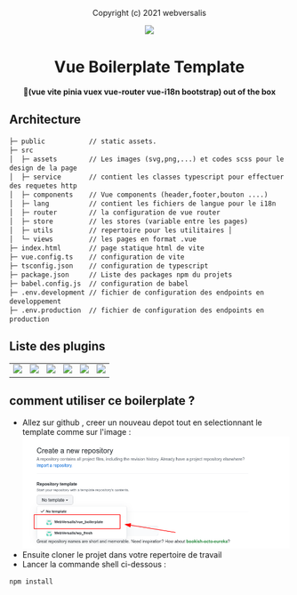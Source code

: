 <p align="center">Copyright (c) 2021 webversalis</p><p align="center"><a href="https://vuejs.org" target="_blank"><img width="100"src="https://vuejs.org/images/logo.png"></a></p>  

<h1 align="center"><strong>Vue Boilerplate Template</strong></h1>  


<div align="center">  
  <strong>  
    🍒(vue  vite pinia vuex vue-router vue-i18n bootstrap) out of the box  
  </strong>  
</div>  

## Architecture

```text  
├─ public           // static assets.  
├─ src  
│  ├─ assets        // Les images (svg,png,...) et codes scss pour le design de la page  
│  ├─ service       // contient les classes typescript pour effectuer des requetes http  
│  ├─ components    // Vue components (header,footer,bouton ....)  
│  ├─ lang          // contient les fichiers de langue pour le i18n  
│  ├─ router        // la configuration de vue router  
│  ├─ store         // les stores (variable entre les pages)
│  ├─ utils         // repertoire pour les utilitaires │ 
│  └─ views         // les pages en format .vue  
├─ index.html       // page statique html de vite  
├─ vue.config.ts    // configuration de vite  
├─ tsconfig.json    // configuration de typescript
├─ package.json     // Liste des packages npm du projets
├─ babel.config.js  // configuration de babel
├─ .env.development // fichier de configuration des endpoints en developpement
├─ .env.production  // fichier de configuration des endpoints en production 
```  

## Liste des plugins
  <table>  
<tbody>  
 <tr>  
<td align="center" valign="middle">  
        <a href="https://vuejs.org/" target="_blank">  
          <img width="50px" src="https://router.vuejs.org/logo.png">  
        </a>  
      </td>  
       <td align="center" valign="middle">  
        <a href="https://git-scm.com/" target="_blank">  
          <img width="50px" src="https://camo.githubusercontent.com/a664defdd5c2ec93a3fbfb51e0f2aaafa5dc57bf1e13aa47456ced037b3cebe8/68747470733a2f2f676574626f6f7473747261702e636f6d2f646f63732f352e302f6173736574732f6272616e642f626f6f7473747261702d6c6f676f2d736861646f772e706e67">  
        </a>  
      </td>
      <td align="center" valign="middle">  
        <a href="https://git-scm.com/" target="_blank">  
          <img width="50px" src="https://upload.wikimedia.org/wikipedia/commons/thumb/4/4c/Typescript_logo_2020.svg/512px-Typescript_logo_2020.svg.png">  
        </a>  
      </td>
        <td align="center" valign="middle">  
        <a href="https://pinia.esm.dev/" target="_blank">  
          <img width="50px" src="https://pinia.esm.dev/logo.svg">  
        </a>  
      </td>
       </td>
        <td align="center" valign="middle">  
        <a href="https://sass-lang.com" target="_blank">  
          <img width="50px" src="https://sass-lang.com/assets/img/logos/logo-b6e1ef6e.svg">  
        </a>  
      </td>
        <td align="center" valign="middle">  
        <a href="https://element.eleme.io/#/" target="_blank">  
          <img width="50px" src="https://cdn.worldvectorlogo.com/logos/element-ui-1.svg">  
        </a>  
      </td>
 </tr>  
</tbody>  
</table>


## comment utiliser ce boilerplate ?

- Allez sur github , creer un nouveau depot tout en selectionnant le template comme sur l'image :  
  ![alt text](Documentation/boilerplate.png)
- Ensuite cloner le projet dans votre repertoire de travail
- Lancer la  commande shell ci-dessous :

```shell  
npm install  
```  